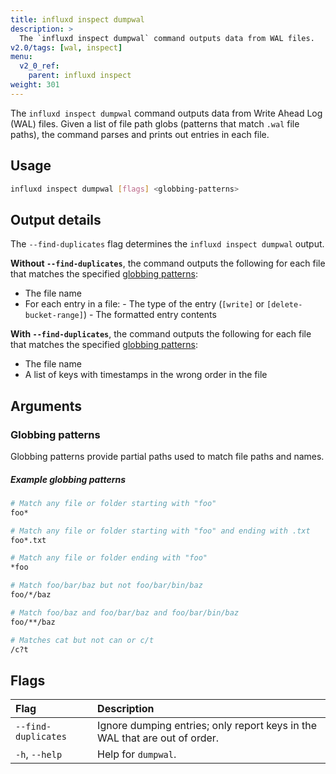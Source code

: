 ```yaml
---
title: influxd inspect dumpwal
description: >
  The `influxd inspect dumpwal` command outputs data from WAL files.
v2.0/tags: [wal, inspect]
menu:
  v2_0_ref:
    parent: influxd inspect
weight: 301
---
```


The `influxd inspect dumpwal` command outputs data from Write Ahead Log (WAL) files.
Given a list of file path globs (patterns that match `.wal` file paths),
the command parses and prints out entries in each file.

## Usage
```sh
influxd inspect dumpwal [flags] <globbing-patterns>
```

## Output details
The `--find-duplicates` flag determines the `influxd inspect dumpwal` output.

**Without `--find-duplicates`**, the command outputs the following for each file
that matches the specified [globbing patterns](#globbing-patterns):

- The file name
- For each entry in a file:
	  - The type of the entry (`[write]` or `[delete-bucket-range]`)
	  - The formatted entry contents

**With `--find-duplicates`**, the command outputs the following for each file
that matches the specified [globbing patterns](#globbing-patterns):

- The file name
- A list of keys with timestamps in the wrong order in the file 

## Arguments

### Globbing patterns
Globbing patterns provide partial paths used to match file paths and names.

##### Example globbing patterns
```sh
# Match any file or folder starting with "foo"
foo*

# Match any file or folder starting with "foo" and ending with .txt
foo*.txt

# Match any file or folder ending with "foo"
*foo

# Match foo/bar/baz but not foo/bar/bin/baz
foo/*/baz

# Match foo/baz and foo/bar/baz and foo/bar/bin/baz
foo/**/baz

# Matches cat but not can or c/t
/c?t
```

## Flags
| Flag                | Description                                            |
|:----                |:-----------                                            |
| `--find-duplicates` | Ignore dumping entries; only report keys in the WAL that are out of order. |
| `-h`, `--help`      | Help for `dumpwal`.                                    |
